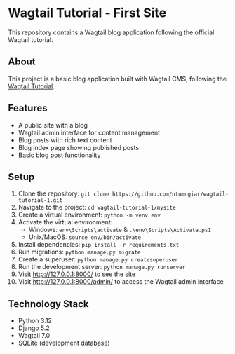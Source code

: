 # Wagtail Tutorial - First Site

This repository contains a Wagtail blog application following the official Wagtail tutorial.

## About
This project is a basic blog application built with Wagtail CMS, following the [Wagtail Tutorial](https://docs.wagtail.org/en/stable/getting_started/tutorial.html).

## Features
- A public site with a blog
- Wagtail admin interface for content management
- Blog posts with rich text content
- Blog index page showing published posts
- Basic blog post functionality

## Setup
1. Clone the repository: `git clone https://github.com/ntumngiar/wagtail-tutorial-1.git`
2. Navigate to the project: `cd wagtail-tutorial-1/mysite`
3. Create a virtual environment: `python -m venv env`
4. Activate the virtual environment:
   - Windows: `env\Scripts\activate`   & `.\env\Scripts\Activate.ps1`
   - Unix/MacOS: `source env/bin/activate`
5. Install dependencies: `pip install -r requirements.txt`
6. Run migrations: `python manage.py migrate`
7. Create a superuser: `python manage.py createsuperuser`
8. Run the development server: `python manage.py runserver`
9. Visit http://127.0.0.1:8000/ to see the site
10. Visit http://127.0.0.1:8000/admin/ to access the Wagtail admin interface


## Technology Stack
- Python 3.12
- Django 5.2
- Wagtail 7.0
- SQLite (development database)
